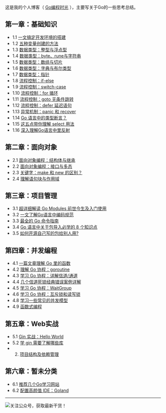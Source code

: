 
这是我的个人博客（ [Go编程时光](http:/golang.iswbm.con/) ），主要写关于Go的一些思考总结。
## 第一章：基础知识
- 1.1 [一文搞定开发环境的搭建](http://golang.iswbm.com/en/latest/c01/c01_01.html)
- 1.2 [五种变量创建的方法](http://golang.iswbm.com/en/latest/c01/c01_02.html)
- 1.3 [数据类型：整型与浮点型](http://golang.iswbm.com/en/latest/c01/c01_03.html)
- 1.4 [数据类型：byte、rune与字符串](http://golang.iswbm.com/en/latest/c01/c01_04.html)
- 1.5 [数据类型：数组与切片](http://golang.iswbm.com/en/latest/c01/c01_05.html)
- 1.6 [数据类型：字典与布尔类型](http://golang.iswbm.com/en/latest/c01/c01_06.html)
- 1.7 [数据类型：指针](http://golang.iswbm.com/en/latest/c01/c01_07.html)
- 1.8 [流程控制：if-else](http://golang.iswbm.com/en/latest/c01/c01_08.html)
- 1.9 [流程控制：switch-case](http://golang.iswbm.com/en/latest/c01/c01_09.html)
- 1.10 [流程控制：for 循环](http://golang.iswbm.com/en/latest/c01/c01_10.html)
- 1.11 [流程控制：goto 无条件跳转](http://golang.iswbm.com/en/latest/c01/c01_11.html)
- 1.12 [流程控制：defer 延迟语句](http://golang.iswbm.com/en/latest/c01/c01_12.html)
- 1.13 [异常机制：panic 和 recover](http://golang.iswbm.com/en/latest/c01/c01_13.html)
- 1.14 [Go 语言中的类型断言？](http://golang.iswbm.com/en/latest/c01/c01_14.html)
- 1.15 [这五点带你理解 select 用法](http://golang.iswbm.com/en/latest/c01/c01_15.html)
- 1.16 [深入理解Go语言中里反射](http://golang.iswbm.com/en/latest/c01/c01_16.html)

## 第二章：面向对象
- 2.1 [面向对象编程：结构体与继承](http://golang.iswbm.com/en/latest/c02/c02_01.html)
- 2.2 [面向对象编程：接口与多态](http://golang.iswbm.com/en/latest/c02/c02_02.html)
- 2.3 [关键字：make 和 new 的区别？](http://golang.iswbm.com/en/latest/c02/c02_03.html)
- 2.4 [理解语句块与作用域](http://golang.iswbm.com/en/latest/c02/c02_04.html)

## 第三章：项目管理
- 3.1 [超详细解读 Go Modules 前世今生及入门使用](http://golang.iswbm.com/en/latest/c03/c03_01.html)
- 3.2 [一文了解Go语言中编码规范](http://golang.iswbm.com/en/latest/c03/c03_02.html)
- 3.3 [最全的 Go 命令指南](http://golang.iswbm.com/en/latest/c03/c03_03.html)
- 3.4 [Go 语言中关于包导入必学的 8 个知识点](http://golang.iswbm.com/en/latest/c03/c03_04.html)
- 3.5 [如何开源自己写的包给别人用?](http://golang.iswbm.com/en/latest/c03/c03_05.html)

## 第四章：并发编程
- 4.1 [一篇文章理解 Go 里的函数](http://golang.iswbm.com/en/latest/c04/c04_01.html)
- 4.2 [理解 Go 协程：goroutine](http://golang.iswbm.com/en/latest/c04/c04_02.html)
- 4.3 [学习 Go 协程：详解信道/通道](http://golang.iswbm.com/en/latest/c04/c04_03.html)
- 4.4 [几个信道死锁经典错误案例详解](http://golang.iswbm.com/en/latest/c04/c04_04.html)
- 4.5 [学习 Go 协程：WaitGroup](http://golang.iswbm.com/en/latest/c04/c04_05.html)
- 4.6 [学习 Go 协程：互斥锁和读写锁](http://golang.iswbm.com/en/latest/c04/c04_06.html)
- 4.8 [学习一些常见的并发模型](http://golang.iswbm.com/en/latest/c04/c04_08.html)
- 4.9 [函数式编程](http://golang.iswbm.com/en/latest/c04/c04_09.html)

## 第五章：Web实战
- 5.1 [Gin 实战：Hello World](http://golang.iswbm.com/en/latest/c05/c05_01.html)
- 5.2 [学 gin 需要了解哪些库](http://golang.iswbm.com/en/latest/c05/c05_02.html)
- 2. [项目结构及依赖管理](http://golang.iswbm.com/en/latest/c05/c05_03.html)

## 第六章：暂未分类
- 6.1 [推荐几个Go学习网站](http://golang.iswbm.com/en/latest/c06/c06_01.html)
- 6.2 [配置高颜值 IDE：Goland](http://golang.iswbm.com/en/latest/c06/c06_02.html)


---
![关注公众号，获取最新干货！](http://image.python-online.cn/image-20200320125724880.png)

